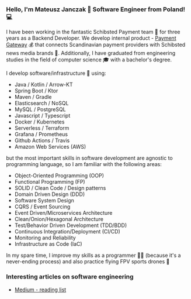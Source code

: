 ### Hello, I'm Mateusz Janczak 🥷 Software Engineer from Poland! 💻

I have been working in the fantastic Schibsted Payment team 🫶 for three years as a Backend Developer. We develop internal product - [Payment Gateway](https://www.schibsted.pl/news/payment-gateway-team/) 💰 that connects Scandinavian payment providers with Schibsted news media brands 📰. Additionally, I have graduated from engineering studies in the field of computer science 🎓 with a bachelor's degree.

I develop software/infrastructure 🔧 using: 

* Java / Kotlin / Arrow-KT
* Spring Boot / Ktor
* Maven / Gradle
* Elasticsearch / NoSQL
* MySQL / PostgreSQL
* Javascript / Typescript
* Docker / Kubernetes
* Serverless / Terraform
* Grafana / Prometheus
* Github Actions / Travis
* Amazon Web Services (AWS)


but the most important skills in software development are agnostic to programming language, so I am familiar with the following areas: 

* Object-Oriented Programming (OOP)
* Functional Programming (FP)
* SOLID / Clean Code / Design patterns
* Domain Driven Design (DDD)
* Software System Design
* CQRS / Event Sourcing
* Event Driven/Microservices Architecture
* Clean/Onion/Hexagonal Architecture
* Test/Behavior Driven Development (TDD/BDD)
* Continuous Integration/Deployment (CI/CD)
* Monitoring and Reliability
* Infrastructure as Code (IaC)

In my spare time, I improve my skills as a programmer 🧑‍💻 (because it's a never-ending process) and also practice flying FPV sports drones 🚁

### Interesting articles on software engineering
* [Medium - reading list](https://medium.com/@mateuszjanczak/list/lgtm-71bfb82bad81)
